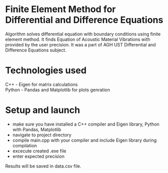 Finite Element Method for Differential and Difference Equations
================================================

Algorithm solves differential equation with boundary conditions using finite element method. It finds Equation of Acoustic Material Vibrations with provided by the user precision. 
It was a part of AGH UST Differential and Difference Equations subject.


Technologies used
================================================
C++ - Eigen for matrix calculations<br/>
Python - Pandas and Matplotlib for plots genration

Setup and launch
================================================
<ul>
    <li>make sure you have installed a C++ compiler and Eigen library, Python with Pandas, Matplotlib </li>
    <li>navigate to project directory</li>
    <li>compile main.cpp with your compiler and include Eigen library during compilation</li>
    <li>excecute created  .exe file</li>
    <li>enter expected precision</li>
</ul>
Results will be saved in data.csv file.




